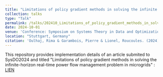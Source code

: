 ```yaml
---
title: "Limitations of policy gradient methods in solving the infinite horizon real-time power flow management problem in microgrids"
collection: talks
type: "Talk"
permalink: /talks/202410_Limitations_of_policy_gradient_methods_in_solving_the_infinite_horizon_real-time_power_flow_management_problem_in_microgrids
date: 2024-10-01
venue: 'Conference: Symposium on Systems Theory in Data and Optimization'
location: "Stuttgart, Germany"
citation: 'Oulhaj, Rima & Garambois, Pierre & Lionel, Roucoules. (2024). Limitations of policy gradient methods in solving the infinite horizon real-time power flow management problem in microgrids.'
---
```


This repository provides implementation details of an article submited to SysDO2024 and titled "Limitations of policy gradient methods in solving the infinite-horizon real-time power flow management problem in microgrids" : [LIEN](https://github.com/rimaoulhaj1/Limitations-of-policy-gradient-methods-for-power-flow-management-in-microgrid)
